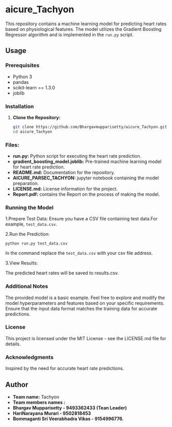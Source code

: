 # aicure_Tachyon

This repository contains a machine learning model for predicting heart rates based on physiological features. The model utilizes the Gradient Boosting Regressor algorithm and is implemented in the `run.py` script.

## Usage

### Prerequisites

- Python 3
- pandas
- scikit-learn == 1.3.0
- joblib

### Installation

1. **Clone the Repository:**

   ```bash
   git clone https://github.com/Bhargavmupparisetty/aicure_Tachyon.git
   cd aicure_Tachyon

### Files:

- **run.py:** Python script for executing the heart rate prediction.
- **gradient_boosting_model.joblib:** Pre-trained machine learning model for heart rate prediction.
- **README.md:** Documentation for the repository.
- **AICURE_PARSEC_TACHYON:** jupyter notebook containing the model preparation.
- **LICENSE.md:** License information for the project.
-  **Report.pdf:** contains the Report on the process of making the model.
   
### Running the Model
1.Prepare Test Data:
Ensure you have a CSV file containing test data.For example, `test_data.csv`.

2.Run the Prediction:

`python run.py test_data.csv`

In the command replace the `test_data.csv` with your csv file address.

3.View Results:

The predicted heart rates will be saved to results.csv.

### Additional Notes
The provided model is a basic example. Feel free to explore and modify the model hyperparameters and features based on your specific requirements.
Ensure that the input data format matches the training data for accurate predictions.

### License
This project is licensed under the MIT License - see the LICENSE.md file for details.

### Acknowledgments
Inspired by the need for accurate heart rate predictions.

## Author
- **Team name:** Tachyon
- **Team members names :**
- **Bhargav Mupparisetty - 9493362433 (Tean Leader)**
- **HariNarayana Murari - 9502818453**
- **Bommaganti Sri Veerabhadra Vikas - 9154996776.**








